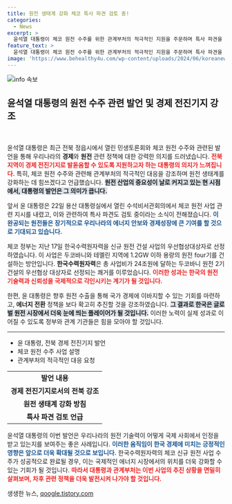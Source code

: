 ```yaml
---
title: 원전 생태계 강화 체코 특사 파견 검토 중!
categories:
  - News
excerpt: >
  윤석열 대통령이 체코 원전 수주를 위한 관계부처의 적극적인 지원을 주문하며 특사 파견을 검토 중이라고 밝혔습니다. 한국수력원자력이 신규 원전 건설의 우선협상대상자로 선정된 가운데, 전북 경제 전진기지의 미래가 주목받고 있습니다.
feature_text: >
  윤석열 대통령이 체코 원전 수주를 위한 관계부처의 적극적인 지원을 주문하며 특사 파견을 검토 중이라고 밝혔습니다. 한국수력원자력이 신규 원전 건설의 우선협상대상자로 선정된 가운데, 전북 경제 전진기지의 미래가 주목받고 있습니다.
image: 'https://www.behealthy4u.com/wp-content/uploads/2024/06/koreanews.jpg'
---
```


<p><img src="https://www.behealthy4u.com/wp-content/uploads/2024/06/koreanews.jpg" alt="info 속보" /></p>

<p><h2 data-ke-size="size26">윤석열 대통령의 원전 수주 관련 발언 및 경제 전진기지 강조</h2><p data-ke-size="size16">&nbsp;</p></p>

<p>윤석열 대통령은 최근 전북 정읍시에서 열린 민생토론회와 체코 원전 수주와 관련된 발언을 통해 우리나라의 <b>경제</b>와 <b>원전</b> 관련 정책에 대한 강력한 의지를 드러냈습니다. <b><span style="color: #ee2323;">전북 지역이 경제 전진기지로 발돋움할 수 있도록 지원하고자 하는 대통령의 의지가 느껴집니다.</span></b> 특히, 체코 원전 수주와 관련해 관계부처의 적극적인 대응을 강조하며 원전 생태계를 강화하는 데 힘쓰겠다고 언급했습니다. <b><span style="background-color: #21538527;">원전 산업의 중요성이 날로 커지고 있는 현 시점에서, 대통령의 발언은 그 의미가 큽니다.</span></b> </p>

<p>앞서 윤 대통령은 22일 용산 대통령실에서 열린 수석비서관회의에서 체코 원전 사업 관련 지시를 내렸고, 이와 관련하여 특사 파견도 검토 중이라는 소식이 전해졌습니다. <b><span style="color: #1a5490;">이 완공되는 원전들은 장기적으로 우리나라의 에너지 안보와 경제성장에 큰 기여를 할 것으로 기대되고 있습니다.</span></b></p>

<p>체코 정부는 지난 17일 한국수력원자력을 신규 원전 건설 사업의 우선협상대상자로 선정하였습니다. 이 사업은 두코바니와 테멜린 지역에 1.2GW 이하 용량의 원전 four기를 건설하는 방안입니다. <b>한국수력원자력</b>은 총 사업비가 24조원에 달하는 두코바니 원전 2기 건설의 우선협상 대상자로 선정되는 쾌거를 이루었습니다. <b><span style="color: #ee2323;">이러한 성과는 한국의 원전 기술력과 신뢰성을 국제적으로 각인시키는 계기가 될 것입니다.</span></b></p>

<p>한편, 윤 대통령은 향후 원전 수출을 통해 국가 경제에 이바지할 수 있는 기회를 마련하고, <b>에너지 전환</b> 정책을 보다 확고히 추진할 것을 강조하였습니다. <b><span style="background-color: #21538527;">그 결과로 한국은 글로벌 원전 시장에서 더욱 눈에 띄는 플레이어가 될 것입니다.</span></b> 이러한 노력이 실제 성과로 이어질 수 있도록 정부와 관계 기관들은 힘을 모아야 할 것입니다. </p>

<p data-ke-size="size16"></p>

<hr>

<ul>
    <li>윤 대통령, 전북 경제 전진기지 발언</li>
    <li>체코 원전 수주 사업 설명</li>
    <li>관계부처의 적극적인 대응 요청</li>
</ul>

<p data-ke-size="size16"></p>

<table style="width: 100%; border-collapse: collapse;">
    <tr>
        <td style="text-align: center; height: 17px;"><b>발언 내용</b></td>
    </tr>
    <tr>
        <td style="text-align: center; height: 17px;"><b>경제 전진기지로서의 전북 강조</b></td>
    </tr>
    <tr>
        <td style="text-align: center; height: 17px;"><b>원전 생태계 강화 방침</b></td>
    </tr>
    <tr>
        <td style="text-align: center; height: 17px;"><b>특사 파견 검토 언급</b></td>
    </tr>
</table>

<p data-ke-size="size16"></p>

<p>윤석열 대통령의 이번 발언은 우리나라의 원전 기술력이 어떻게 국제 사회에서 인정을 받고 있는지를 보여주는 좋은 사례입니다. <b><span style="color: #1a5490;">이러한 움직임이 한국 경제에 미치는 긍정적인 영향은 앞으로 더욱 확대될 것으로 보입니다.</span></b> 한국수력원자력의 체코 신규 원전 사업 수주가 성공적으로 완료될 경우, 이는 국제적인 에너지 시장에서의 위치를 더욱 강화할 수 있는 기회가 될 것입니다. <b><span style="color: #ee2323;">따라서 대통령과 관계부처는 이번 사업의 추진 상황을 면밀히 살펴보며, 차후 관련 정책을 더욱 발전시켜 나가야 할 것입니다.</span></b> </p>

<p data-ke-size="size16"></p>
생생한 뉴스, <a href="https://qoogle.tistory.com" rel="dofollow">qoogle.tistory.com</a>


